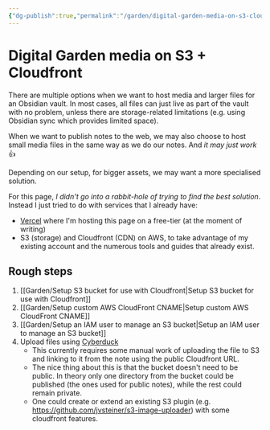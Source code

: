 ```yaml
---
{"dg-publish":true,"permalink":"/garden/digital-garden-media-on-s3-cloudfront/","tags":["how-to","aws","obsidian"],"created":"2024-03-05T14:48:26.787+01:00","updated":"2024-03-05T18:07:22.947+01:00"}
---
```


# Digital Garden media on S3 + Cloudfront

There are multiple options when we want to host media and larger files for an Obsidian vault. In most cases, all files can just live as part of the vault with no problem, unless there are storage-related limitations (e.g. using Obsidian sync which provides limited space).

When we want to publish notes to the web, we may also choose to host small media files in the same way as we do our notes. And _it may just work_ 👍

Depending on our setup, for bigger assets, we may want a more specialised solution.

For this page, _I didn't go into a rabbit-hole of trying to find the best solution_.
Instead I just tried to do with services that I already have:
* [Vercel](https://vercel.com/) where I'm hosting this page on a free-tier (at the moment of writing)
* S3 (storage) and Cloudfront (CDN) on AWS, to take advantage of my existing account and the numerous tools and guides that already exist.
## Rough steps
1. [[Garden/Setup S3 bucket for use with Cloudfront\|Setup S3 bucket for use with Cloudfront]]
2. [[Garden/Setup custom AWS CloudFront CNAME\|Setup custom AWS CloudFront CNAME]]
3. [[Garden/Setup an IAM user to manage an S3 bucket\|Setup an IAM user to manage an S3 bucket]]
3. Upload files using [Cyberduck](https://cyberduck.io/)
	* This currently requires some manual work of uploading the file to S3 and linking to it from the note using the public Cloudfront URL.
	* The nice thing about this is that the bucket doesn't need to be public. In theory only one directory from the bucket could be published (the ones used for public notes), while the rest could remain private.
	 * One could create or extend an existing S3 plugin (e.g. https://github.com/jvsteiner/s3-image-uploader) with some cloudfront features.